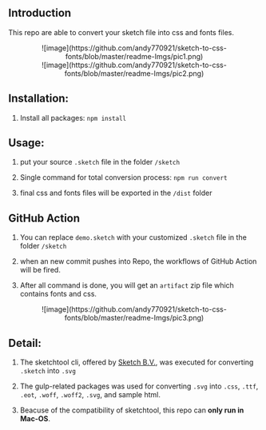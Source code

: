 
## Introduction 

This repo are able to convert your sketch file into css and fonts files.
<div style="text-align: center">
![image](https://github.com/andy770921/sketch-to-css-fonts/blob/master/readme-Imgs/pic1.png)
</div>

<div style="text-align: center">
![image](https://github.com/andy770921/sketch-to-css-fonts/blob/master/readme-Imgs/pic2.png)
</div>

## Installation:

1. Install all packages:
   `npm install`

## Usage:

1. put your source `.sketch` file in the folder `/sketch`

2. Single command for total conversion process:
   `npm run convert`

3. final css and fonts files will be exported in the `/dist` folder   

## GitHub Action

1. You can replace `demo.sketch` with your customized `.sketch` file in the folder `/sketch`

2. when an new commit pushes into Repo, the workflows of GitHub Action will be fired.

3. After all command is done, you will get an `artifact` zip file which contains fonts and css.

<div style="text-align: center">
![image](https://github.com/andy770921/sketch-to-css-fonts/blob/master/readme-Imgs/pic3.png)
</div>

## Detail:

1. The sketchtool cli, offered by [Sketch B.V.](https://developer.sketch.com/cli/), was executed for converting `.sketch` into `.svg`

2. The gulp-related packages was used for converting `.svg` into `.css`, `.ttf`, `.eot`, `.woff`, `.woff2`, `.svg`, and sample html.

3. Beacuse of the compatibility of sketchtool, this repo can **only run in Mac-OS**.




